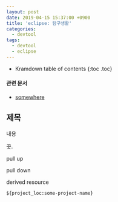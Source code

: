 ```yaml
---
layout: post
date: 2019-04-15 15:37:00 +0900
title: 'eclipse: 탐구생활'
categories:
  - devtool
tags:
  - devtool
  - eclipse
---
```


* Kramdown table of contents
{:toc .toc}

#### 관련 문서

- [somewhere](/somewhere)

## 제목

내용

끗.

pull up

pull down

derived resource

`${project_loc:some-project-name}`
